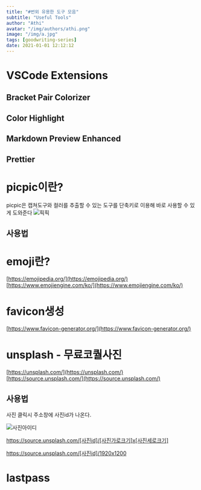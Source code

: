 ```yaml
---
title: "#번외 유용한 도구 모음"
subtitle: "Useful Tools"
author: "Athi"
avatar: "/img/authors/athi.png"
image: "/img/a.jpg"
tags: [goodwriting-series]
date: 2021-01-01 12:12:12
---
```


# VSCode Extensions

## Bracket Pair Colorizer

## Color Highlight

## Markdown Preview Enhanced

## Prettier

# picpic이란?

picpic은 캡쳐도구와 컬러를 추출할 수 있는 도구를 단축키로 이용해 바로 사용할 수 있게 도와준다
![픽픽](https://i.imgur.com/q3TTqCj.png)

## 사용법

# emoji란?

[https://emojipedia.org/](https://emojipedia.org/)
[https://www.emojiengine.com/ko/](https://www.emojiengine.com/ko/)

# favicon생성

[https://www.favicon-generator.org/](https://www.favicon-generator.org/)

# unsplash - 무료코퀄사진

[https://unsplash.com/](https://unsplash.com/)
[https://source.unsplash.com/](https://source.unsplash.com/)

## 사용법

사진 클릭시 주소창에 사진id가 나온다.

![사진아이디](https://i.imgur.com/SlVzGXK.png)

https://source.unsplash.com/[사진id]/[사진가로크기]x[사진세로크기]

https://source.unsplash.com/[사진id]/1920x1200

# lastpass
